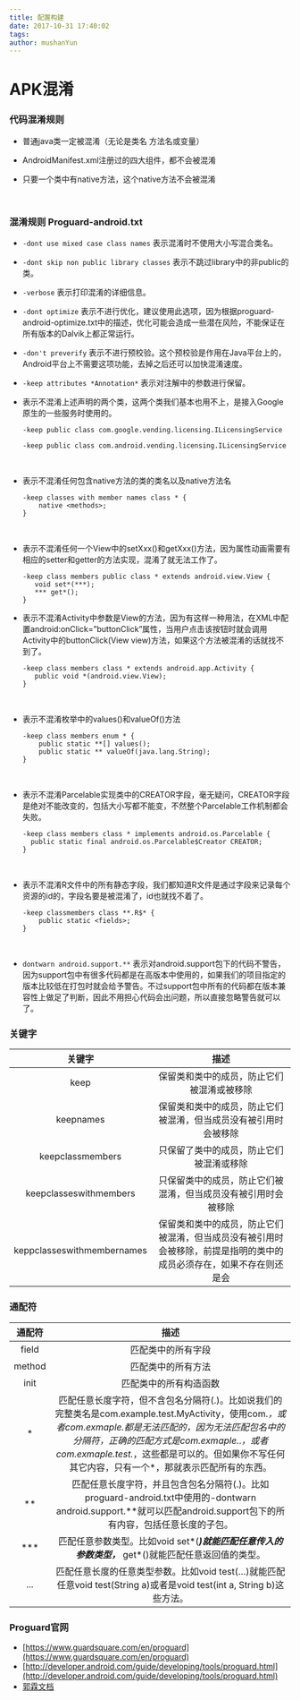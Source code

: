 ```yaml
---
title: 配置构建
date: 2017-10-31 17:40:02
tags:
author: mushanYun
---
```


# APK混淆

<!--more-->

### 代码混淆规则

* 普通java类一定被混淆（无论是类名 方法名或变量）

* AndroidManifest.xml注册过的四大组件，都不会被混淆

* 只要一个类中有native方法，这个native方法不会被混淆

  ​

### 混淆规则 Proguard-android.txt

* `-dont use mixed case class names` 表示混淆时不使用大小写混合类名。 

* `-dont skip non public library classes` 表示不跳过library中的非public的类。 

* `-verbose` 表示打印混淆的详细信息。 

* `-dont optimize` 表示不进行优化，建议使用此选项，因为根据proguard-android-optimize.txt中的描述，优化可能会造成一些潜在风险，不能保证在所有版本的Dalvik上都正常运行。 

* `-don't preverify` 表示不进行预校验。这个预校验是作用在Java平台上的，Android平台上不需要这项功能，去掉之后还可以加快混淆速度。

* `-keep attributes *Annotation*` 表示对注解中的参数进行保留。

* 表示不混淆上述声明的两个类，这两个类我们基本也用不上，是接入Google原生的一些服务时使用的。

  ```
  -keep public class com.google.vending.licensing.ILicensingService

  -keep public class com.android.vending.licensing.ILicensingService
  ```

  ​

* 表示不混淆任何包含native方法的类的类名以及native方法名

  ```
  -keep classes with member names class * {
      native <methods>;
  }
  ```

  ​

* 表示不混淆任何一个View中的setXxx()和getXxx()方法，因为属性动画需要有相应的setter和getter的方法实现，混淆了就无法工作了。

  ```
  -keep class members public class * extends android.view.View {
     void set*(***);
     *** get*();
  }
  ```

* 表示不混淆Activity中参数是View的方法，因为有这样一种用法，在XML中配置android:onClick=”buttonClick”属性，当用户点击该按钮时就会调用Activity中的buttonClick(View view)方法，如果这个方法被混淆的话就找不到了。

  ```
  -keep class members class * extends android.app.Activity {
     public void *(android.view.View);
  }
  ```

  ​

* 表示不混淆枚举中的values()和valueOf()方法 

  ```
  -keep class members enum * {
      public static **[] values();
      public static ** valueOf(java.lang.String);
  }
  ```

  ​

* 表示不混淆Parcelable实现类中的CREATOR字段，毫无疑问，CREATOR字段是绝对不能改变的，包括大小写都不能变，不然整个Parcelable工作机制都会失败。

  ```
  -keep class members class * implements android.os.Parcelable {
    public static final android.os.Parcelable$Creator CREATOR;
  }
  ```

  ​

* 表示不混淆R文件中的所有静态字段，我们都知道R文件是通过字段来记录每个资源的id的，字段名要是被混淆了，id也就找不着了。 

  ```
  -keep classmembers class **.R$* {
      public static <fields>;
  }
  ```

  ​

* `dontwarn android.support.**` 表示对android.support包下的代码不警告，因为support包中有很多代码都是在高版本中使用的，如果我们的项目指定的版本比较低在打包时就会给予警告。不过support包中所有的代码都在版本兼容性上做足了判断，因此不用担心代码会出问题，所以直接忽略警告就可以了。 

### 关键字

|            关键字             |                    描述                    |
| :------------------------: | :--------------------------------------: |
|            keep            |          保留类和类中的成员，防止它们被混淆或被移除           |
|         keepnames          |     保留类和类中的成员，防止它们被混淆，但当成员没有被引用时会被移除     |
|      keepclassmembers      |           只保留了类中的成员，防止它们被混淆或移除           |
|   keepclasseswithmembers   |     只保留类中的成员，防止它们被混淆，但当成员没有被引用时会被移除      |
| keppclasseswithmembernames | 保留类和类中的成员，防止它们被混淆，但当成员没有被引用时会被移除，前提是指明的类中的成员必须存在，如果不存在则还是会 |



### 通配符

|  通配符   |                    描述                    |
| :----: | :--------------------------------------: |
| field  |                匹配类中的所有字段                 |
| method |                匹配类中的所有方法                 |
|  init  |               匹配类中的所有构造函数                |
|   *    | 匹配任意长度字符，但不含包名分隔符(.)。比如说我们的完整类名是com.example.test.MyActivity，使用com.*，或者com.exmaple.*都是无法匹配的，因为*无法匹配包名中的分隔符，正确的匹配方式是com.exmaple.*.*，或者com.exmaple.test.*，这些都是可以的。但如果你不写任何其它内容，只有一个*，那就表示匹配所有的东西。 |
|   **   | 匹配任意长度字符，并且包含包名分隔符(.)。比如proguard-android.txt中使用的-dontwarn android.support.**就可以匹配android.support包下的所有内容，包括任意长度的子包。 |
|  ***   | 匹配任意参数类型。比如void set*(***)就能匹配任意传入的参数类型，*** get*()就能匹配任意返回值的类型。 |
|  ...   | 匹配任意长度的任意类型参数。比如void test(…)就能匹配任意void test(String a)或者是void test(int a, String b)这些方法。 |

### Proguard官网

* [https://www.guardsquare.com/en/proguard](https://www.guardsquare.com/en/proguard)
* [http://developer.android.com/guide/developing/tools/proguard.html](http://developer.android.com/guide/developing/tools/proguard.html)
* [郭霖文档](http://blog.csdn.net/guolin_blog/article/details/50451259)

